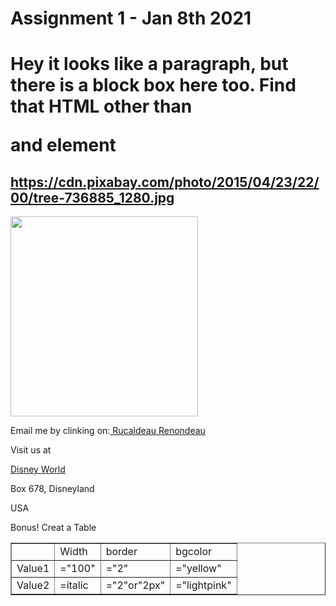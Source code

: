 
<!DOCTYPE html>
<html>
<head>

</head>


<body>

<h1> Assignment 1 - Jan 8th 2021<h1>



<p title= piture"> Hey it looks like a paragraph, but there is a block box here too. Find that HTML  other than <p> and <h>element </p>

<h2><a href=" index.html">https://cdn.pixabay.com/photo/2015/04/23/22/00/tree-736885_1280.jpg</a>
</h2>

<a href="https://cdn.pixabay.com/photo/2015/04/23/22/00/tree-736885_1280.jpg"></a>

<img src="https://cdn.pixabay.com/photo/2015/04/23/22/00/tree-736885_1280.jpg" style="width: 300px; height: 320px;">






<p> Email me by clinking on:<a href=" index.html"> Rucaldeau Renondeau</a>
</p>

<p>Visit us at</p>

<a href=" index.html">Disney World</a>
<p> Box 678, Disneyland</p>
<p>	USA</p>

<!--Table-->

<table border="red">


<tr>
	<td>  </td>
	<td>Width</td>
	<td>border</td>
	<td>bgcolor</td>

</td>
</thed>
</tbody>
<tr>

<td> Value1</td>


<td>="100"</td>
<td>="2"</td>
<td>="yellow"</td>

</tr>
<tr>
<td> Value2</td>

<td>=italic</td>
<td>="2"or"2px"</td>
<td>="lightpink"</td>

	
</thed>
</tbody>
<tr>
</tr>










<P> Bonus! Creat a Table

